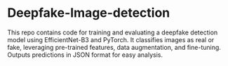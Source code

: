 # Deepfake-Image-detection
This repo contains code for training and evaluating a deepfake detection model using EfficientNet-B3 and PyTorch. It classifies images as real or fake, leveraging pre-trained features, data augmentation, and fine-tuning. Outputs predictions in JSON format for easy analysis.
